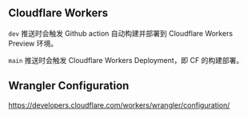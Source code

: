 ## Cloudflare Workers

``dev`` 推送时会触发 Github action 自动构建并部署到 Cloudflare Workers Preview 环境。

``main`` 推送时会触发 Cloudflare Workers Deployment，即 CF 的构建部署。

## Wrangler Configuration

https://developers.cloudflare.com/workers/wrangler/configuration/